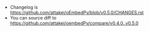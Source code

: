 - Changelog is https://github.com/attakei/oEmbedPy/blob/v0.5.0/CHANGES.rst
- You can source diff to https://github.com/attakei/oembedPy/compare/v0.4.0..v0.5.0
